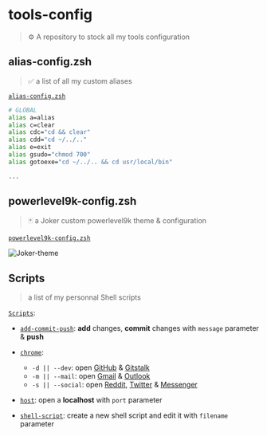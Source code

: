 # tools-config

> ⚙️ A repository to stock all my tools configuration

## alias-config.zsh

> ✅ a list of all my custom aliases

[`alias-config.zsh`](https://github.com/blyndusk/tools-config/blob/master/alias-config.zsh)

```zsh
# GLOBAL
alias a=alias
alias c=clear
alias cdc="cd && clear"
alias cdd="cd ~/../.."
alias e=exit
alias gsudo="chmod 700"
alias gotoexe="cd ~/../.. && cd usr/local/bin"

...
```

## powerlevel9k-config.zsh

> 🃏 a Joker custom powerlevel9k theme & configuration

[`powerlevel9k-config.zsh`](https://github.com/blyndusk/tools-config/blob/master/powerlevel9k-config.zsh)

![Joker-theme](https://image.noelshack.com/fichiers/2019/12/2/1553034327-joker-theme.jpg)

## Scripts

> a list of my personnal Shell scripts

[`Scripts`](https://github.com/blyndusk/tools-config/tree/master/scripts):

- [`add-commit-push`](https://github.com/blyndusk/tools-config/blob/master/scripts/add-commit-push.sh): **add** changes, **commit** changes with `message` parameter & **push**
- [`chrome`](https://github.com/blyndusk/tools-config/blob/master/scripts/chrome.sh):

  - `-d || --dev`: open [GitHub](https://github.com) & [Gitstalk](https://gitstalk.netlify.com/)
  - `-m || --mail`: open [Gmail](https://mail.google.com) & [Outlook](https://outlook.live.com/)
  - `-s || --social`: open [Reddit](https://reddit.com), [Twitter](https://twitter.com) & [Messenger](https://messenger.com)
- [`host`](https://github.com/blyndusk/tools-config/blob/master/scripts/host.sh): open a **localhost** with `port` parameter
- [`shell-script`](https://github.com/blyndusk/tools-config/blob/master/scripts/shell-script.sh): create a new shell script and edit it with `filename` parameter